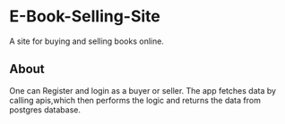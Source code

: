 # E-Book-Selling-Site

A site for buying and selling books online.

## About

One can Register and login as a buyer or seller.
The app fetches data by calling apis,which then performs the logic and returns the data from postgres database.
